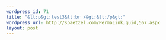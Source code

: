 ```yaml
--- 
wordpress_id: 71
title: "&lt;p&gt;test3&lt;br /&gt;&lt;/p&gt;"
wordpress_url: http://spaetzel.com/PermaLink,guid,567.aspx
layout: post
---
```

<img width="0" height="0" src="http://spaetzel.com/aggbug.ashx?id=567" />
